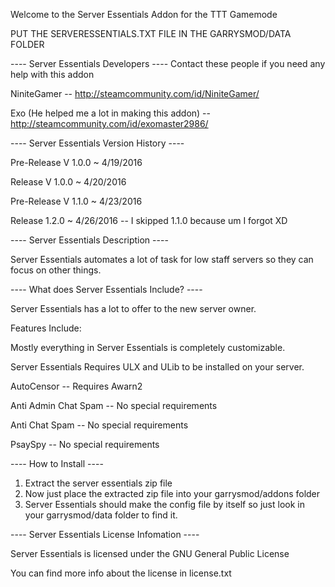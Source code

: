 Welcome to the Server Essentials Addon for the TTT Gamemode

PUT THE SERVERESSENTIALS.TXT FILE IN THE GARRYSMOD/DATA FOLDER

---- Server Essentials Developers ----
Contact these people if you need any help with this addon

NiniteGamer -- http://steamcommunity.com/id/NiniteGamer/

Exo (He helped me a lot in making this addon) -- http://steamcommunity.com/id/exomaster2986/

---- Server Essentials Version History ----

Pre-Release V 1.0.0 ~ 4/19/2016

Release V 1.0.0 ~ 4/20/2016

Pre-Release V 1.1.0 ~ 4/23/2016

Release 1.2.0 ~ 4/26/2016 -- I skipped 1.1.0 because um I forgot XD

---- Server Essentials Description ----

Server Essentials automates a lot of task for low staff servers so they can focus on other things.

---- What does Server Essentials Include? ----

Server Essentials has a lot to offer to the new server owner.

Features Include:

Mostly everything in Server Essentials is completely customizable.

Server Essentials Requires ULX and ULib to be installed on your server.

AutoCensor -- Requires Awarn2

Anti Admin Chat Spam -- No special requirements

Anti Chat Spam -- No special requirements

PsaySpy -- No special requirements

---- How to Install ----

1. Extract the server essentials zip file
2. Now just place the extracted zip file into your garrysmod/addons folder
3. Server Essentials should make the config file by itself so just look in your garrysmod/data folder to find it.

---- Server Essentials License Infomation ----

Server Essentials is licensed under the GNU General Public License

You can find more info about the license in license.txt
